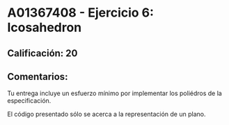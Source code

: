 # A01367408 - Ejercicio 6: Icosahedron

## **Calificación**: 20

## **Comentarios**:

Tu entrega incluye un esfuerzo mínimo por implementar los poliédros de la especificación.

El código presentado sólo se acerca a la representación de un plano.
